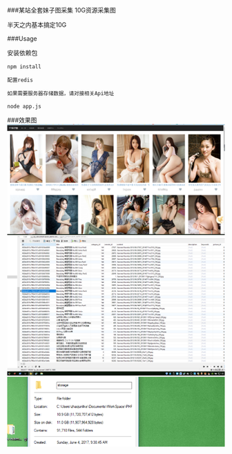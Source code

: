 ###某站全套妹子图采集
10G资源采集图

半天之内基本搞定10G


###Usage

安装依赖包
```$xslt
npm install
```

```$xslt
配置redis
```

```$xslt
如果需要服务器存储数据，请对接相关Api地址
```

```$xslt
node app.js
```

###效果图
![](./readme/1.png)
![](./readme/2.png)
![](./readme/4.png)